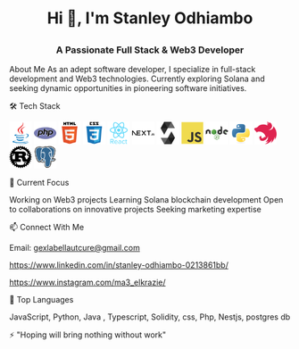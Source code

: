 <h1 align="center">Hi 👋, I'm Stanley Odhiambo </h1> <h2 aka Matatu Kraze </h2>
<h3 align="center">A Passionate Full Stack & Web3 Developer</h3>
About Me
As an adept software developer, I specialize in full-stack development and Web3 technologies. Currently exploring Solana and seeking dynamic opportunities in pioneering software initiatives.

  🛠️ Tech Stack
  
<p align="left">
<img src="https://raw.githubusercontent.com/devicons/devicon/master/icons/java/java-original.svg" alt="java" width="40" height="40"/>
  
<img src="https://raw.githubusercontent.com/devicons/devicon/master/icons/php/php-original.svg" alt="php" width="40" height="40"/>

<img src="https://raw.githubusercontent.com/devicons/devicon/master/icons/html5/html5-original-wordmark.svg" alt="html5" width="40" height="40"/>

<img src="https://raw.githubusercontent.com/devicons/devicon/master/icons/css3/css3-original-wordmark.svg" alt="css3" width="40" height="40"/>

<img src="https://raw.githubusercontent.com/devicons/devicon/master/icons/react/react-original-wordmark.svg" alt="react" width="40" height="40"/>

<img src="https://raw.githubusercontent.com/devicons/devicon/master/icons/nextjs/nextjs-original-wordmark.svg" alt="nextjs" width="40" height="40"/>

<img src="https://raw.githubusercontent.com/devicons/devicon/master/icons/solidity/solidity-original.svg" alt="solidity" width="40" height="40"/>

<img src="https://raw.githubusercontent.com/devicons/devicon/master/icons/javascript/javascript-original.svg" alt="javascript" width="40" height="40"/>

<img src="https://raw.githubusercontent.com/devicons/devicon/master/icons/nodejs/nodejs-original-wordmark.svg" alt="nodejs" width="40" height="40"/>

<img src="https://raw.githubusercontent.com/devicons/devicon/master/icons/python/python-original.svg" alt="python" width="40" height="40"/>

<img src="https://raw.githubusercontent.com/devicons/devicon/master/icons/nestjs/nestjs-plain.svg" alt="nestjs" width="40" height="40"/>

<img src="https://raw.githubusercontent.com/devicons/devicon/master/icons/rust/rust-plain.svg" alt="rust" width="40" height="40"/>

<img src="https://raw.githubusercontent.com/devicons/devicon/master/icons/postgresql/postgresql-original.svg" alt="postgresql" width="40" height="40"/>
</p>
🔭 Current Focus

Working on Web3 projects
Learning Solana blockchain development
Open to collaborations on innovative projects
Seeking marketing expertise

📫 Connect With Me

Email: gexlabellautcure@gmail.com

https://www.linkedin.com/in/stanley-odhiambo-0213861bb/

https://www.instagram.com/ma3_elkrazie/

🌟 Top Languages

JavaScript, Python, Java , Typescript, Solidity, css, Php, Nestjs, postgres db

⚡ "Hoping will bring nothing without work"
